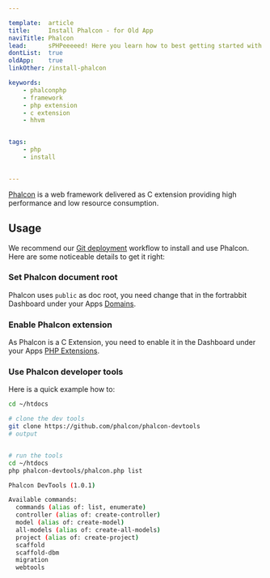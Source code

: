 ```yaml
---

template:  article
title:     Install Phalcon - for Old App
naviTitle: Phalcon
lead:      sPHPeeeeed! Here you learn how to best getting started with Phalcon on fortrabbit.
dontList:  true
oldApp:    true
linkOther: /install-phalcon

keywords:
    - phalconphp
    - framework
    - php extension
    - c extension
    - hhvm


tags:
    - php
    - install


---
```


[Phalcon](http://phalconphp.com/en/) is a web framework delivered as C extension providing high performance and low resource consumption.

## Usage

We recommend our [Git deployment](git) workflow to install and use Phalcon. Here are some noticeable details to get it right:

### Set Phalcon document root

Phalcon uses `public` as doc root, you need change that in the fortrabbit Dashboard under your Apps [Domains]().

### Enable Phalcon extension

As Phalcon is a C Extension, you need to enable it in the Dashboard under your Apps [PHP Extensions](php-extensions#toc-frameworks).

### Use Phalcon developer tools

Here is a quick example how to:

```bash
cd ~/htdocs

# clone the dev tools
git clone https://github.com/phalcon/phalcon-devtools
# output


# run the tools
cd ~/htdocs
php phalcon-devtools/phalcon.php list

Phalcon DevTools (1.0.1)

Available commands:
  commands (alias of: list, enumerate)
  controller (alias of: create-controller)
  model (alias of: create-model)
  all-models (alias of: create-all-models)
  project (alias of: create-project)
  scaffold
  scaffold-dbm
  migration
  webtools
```